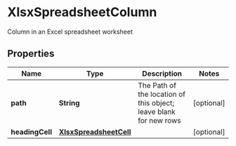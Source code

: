 

# XlsxSpreadsheetColumn

Column in an Excel spreadsheet worksheet

## Properties

| Name | Type | Description | Notes |
|------------ | ------------- | ------------- | -------------|
|**path** | **String** | The Path of the location of this object; leave blank for new rows |  [optional] |
|**headingCell** | [**XlsxSpreadsheetCell**](XlsxSpreadsheetCell.md) |  |  [optional] |



